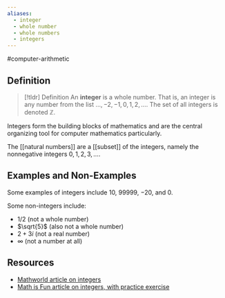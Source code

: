 ```yaml
---
aliases:
  - integer
  - whole number
  - whole numbers
  - integers
---
```

#computer-arithmetic
## Definition 

> [!tldr] Definition
> An **integer** is a whole number. That is, an integer is any number from the list $\dots, -2, -1, 0, 1, 2, \dots$. The set of all integers is denoted $\mathbb{Z}$. 

Integers form the building blocks of mathematics and are the central organizing tool for computer mathematics particularly. 

The [[natural numbers]] are a [[subset]] of the integers, namely the nonnegative integers $0, 1, 2, 3, \dots$. 
## Examples and Non-Examples 

Some examples of integers include $10$, $99999$, $-20$, and $0$. 

Some non-integers include: 
- $1/2$ (not a whole number)
- $\sqrt{5}$ (also not a whole number) 
- $2 + 3i$ (not a real number) 
- $\infty$ (not a number at all) 
## Resources 

- [Mathworld article on integers](https://mathworld.wolfram.com/Integer.html) 
- [Math is Fun article on integers, with practice exercise](https://www.mathsisfun.com/definitions/integer.html)
